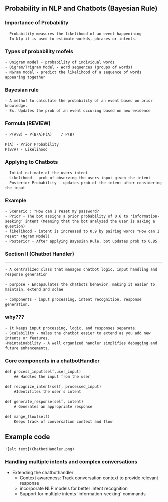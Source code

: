 ## Probability in NLP and Chatbots (Bayesian Rule)

### Importance of Probability

    - Probability measures the likelihood of an event happenining
    - In Nlp it is used to estimate workds, phrases or intents.

### Types of probability mofels
    - Unigram model - probability of individual words
    - Bigram/Trigram Model - Word sequences (groups of words)
    - NGram model - predict the likelihood of a sequence of words appearing together

### Bayesian rule
    - A methof to calculate the probability of an event based on prior knowledge.
    - Ex. Updates the prob of an event occuring based on new evidence

### Formula (REVIEW)
    
    - P(A\B) = P(B/A)P(A)    / P(B)

    P(A) - Prior Probability
    P(B/A) - Likelihood  


### Applying to Chatbots
    - Intial estimate of the users intent
    - Likelihood - prob of observing the users input given the intent
    - Posterior Probability - updates prob of the intent after considering the input

### Example
    - Scenario : "How can I reset my password?
    - Prior - The bot assigns a prior probability of 0.6 to 'information-seeking' intent (Meaning that the bot analyzed the user is asking a question)
    - likelihood - intent is increased to 0.9 by pairing words "How can I reset" (Ngram Model) 
    - Posterior - After applying Bayesian Rule, bot updates prob to 0.85


### Section II (Chatbot Handler)
-----

    - A centralized class that manages chatbot logic, input handling and response generation

    - purpose - Encapsulates the chatbots behavior, making it easier to maintain, extend and sclae

    - components - input processing, intent recognition, response generation.

### why???

    - It keeps input processing, logic, and responses separate.
    - Scalability - males the chatbot easier to extend as you add new intents or features.
    -Maintainability - A well organized handler simplifies debugging and future enhancements.

### Core components in a chatbotHandler
     
```
def process_input(self,user_input)
    ## Handles the input from the user

def recognize_intent(self, processed_input)
    #Identifites the user's intent

def generate_response(self, intent)
    # Generates an appropriate response

def mange_flow(self)
    Keeps track of conversation context and flow
```

## Example code

    ![alt text](ChatbotHandler.png)
    
### Handling multiple intents and complex conversations

- Extending the chatbothandler
    - Context awareness: Track conversation context to provide relevant response
    - incorporate NLP models for better intent recognition
    - Support for multiple intents 'information-seeking' commands

